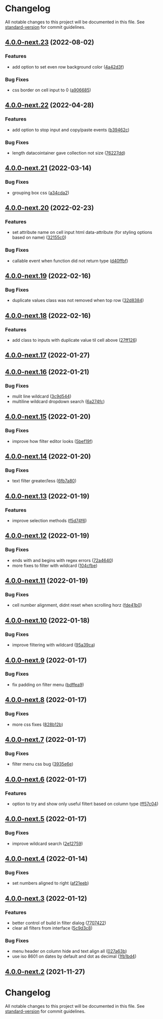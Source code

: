 # Changelog

All notable changes to this project will be documented in this file. See [standard-version](https://github.com/conventional-changelog/standard-version) for commit guidelines.

## [4.0.0-next.23](https://github.com/simple-html/simple-html/compare/v4.0.0-next.22...v4.0.0-next.23) (2022-08-02)


### Features

* add option to set even row background color ([4a42d3f](https://github.com/simple-html/simple-html/commits/4a42d3ffd1c6d5377c37d7affbbbc19840ea84f5))


### Bug Fixes

* css border on cell input to 0 ([a906685](https://github.com/simple-html/simple-html/commits/a906685387b76221053982f685b5461c46984eae))

## [4.0.0-next.22](https://github.com/simple-html/simple-html/compare/v4.0.0-next.21...v4.0.0-next.22) (2022-04-28)


### Features

* add option to stop input and copy/paste events ([b39462c](https://github.com/simple-html/simple-html/commits/b39462cc50311f2ecc5660522499d1ba4959321f))


### Bug Fixes

* length datacointainer gave collection not size ([76227dd](https://github.com/simple-html/simple-html/commits/76227dd7b6ec4634a48aa27726c2e626de39c44f))

## [4.0.0-next.21](https://github.com/simple-html/simple-html/compare/v4.0.0-next.20...v4.0.0-next.21) (2022-03-14)



### Bug Fixes

* grouping box css ([a34cda2](https://github.com/simple-html/simple-html/commits/a34cda2bc0ea5bac4f2b2aa8c65e2541b15e0dcf))

## [4.0.0-next.20](https://github.com/simple-html/simple-html/compare/v4.0.0-next.19...v4.0.0-next.20) (2022-02-23)


### Features

* set attribute name on cell input html data-attribute (for styling options based on name) ([32155c0](https://github.com/simple-html/simple-html/commits/32155c04e01ef7d89c699f775ce13282b3b6152e))


### Bug Fixes

* callable event when function did not return type ([d40ffbf](https://github.com/simple-html/simple-html/commits/d40ffbf9d3f3e853c9e9555b4b7a8f4d4c5eade6))

## [4.0.0-next.19](https://github.com/simple-html/simple-html/compare/v4.0.0-next.18...v4.0.0-next.19) (2022-02-16)


### Bug Fixes

* duplicate values class was not removed when top row ([32d8384](https://github.com/simple-html/simple-html/commits/32d8384d272322a6d4611a50a9cfc182383983c6))

## [4.0.0-next.18](https://github.com/simple-html/simple-html/compare/v4.0.0-next.17...v4.0.0-next.18) (2022-02-16)


### Features

* add class to inputs with duplicate value til cell above ([27ff126](https://github.com/simple-html/simple-html/commits/27ff126729e2d1bf453329ce7636d0d8ee848ee5))

## [4.0.0-next.17](https://github.com/simple-html/simple-html/compare/v4.0.0-next.16...v4.0.0-next.17) (2022-01-27)

## [4.0.0-next.16](https://github.com/simple-html/simple-html/compare/v4.0.0-next.15...v4.0.0-next.16) (2022-01-21)


### Bug Fixes

* mulit line wildcard ([3c9d544](https://github.com/simple-html/simple-html/commits/3c9d544dfc313cb4c7f3e53f931acd2afe0310bb))
* multiline wildcard dropdown search ([6a274fc](https://github.com/simple-html/simple-html/commits/6a274fcfc863167925683086a4b3d690539e5cc0))

## [4.0.0-next.15](https://github.com/simple-html/simple-html/compare/v4.0.0-next.14...v4.0.0-next.15) (2022-01-20)


### Bug Fixes

* improve how filter editor looks ([5bef19f](https://github.com/simple-html/simple-html/commits/5bef19f3163833e93cdbded4e79a46b8c0862c16))

## [4.0.0-next.14](https://github.com/simple-html/simple-html/compare/v4.0.0-next.13...v4.0.0-next.14) (2022-01-20)


### Bug Fixes

* text filter greater/less ([6fb7a80](https://github.com/simple-html/simple-html/commits/6fb7a80f272e41d7565f3d321aa64cd73e1155f0))

## [4.0.0-next.13](https://github.com/simple-html/simple-html/compare/v4.0.0-next.12...v4.0.0-next.13) (2022-01-19)


### Features

* improve selection methods ([f5d74f6](https://github.com/simple-html/simple-html/commits/f5d74f661cc2d75d64587192343f3c43d2e78f8d))

## [4.0.0-next.12](https://github.com/simple-html/simple-html/compare/v4.0.0-next.11...v4.0.0-next.12) (2022-01-19)


### Bug Fixes

* ends with and begins with regex errors ([72a4640](https://github.com/simple-html/simple-html/commits/72a46409bbb83fc8c39a3e3a2430c859ab81ed17))
* more fixes to filter with wildcard ([104cfbe](https://github.com/simple-html/simple-html/commits/104cfbe073ffdc1e433f6ebc2c3cc50c8706d93f))

## [4.0.0-next.11](https://github.com/simple-html/simple-html/compare/v4.0.0-next.10...v4.0.0-next.11) (2022-01-19)


### Bug Fixes

* cell number alignment, didnt reset when scrolling horz ([fde41b0](https://github.com/simple-html/simple-html/commits/fde41b0d12628b9c48fcae6dfb3a55d2336e35c7))

## [4.0.0-next.10](https://github.com/simple-html/simple-html/compare/v4.0.0-next.9...v4.0.0-next.10) (2022-01-18)


### Bug Fixes

* improve filtering with wildcard ([95a39ca](https://github.com/simple-html/simple-html/commits/95a39ca5afbd72f43868ddc1b6878874f0f5312f))

## [4.0.0-next.9](https://github.com/simple-html/simple-html/compare/v4.0.0-next.8...v4.0.0-next.9) (2022-01-17)


### Bug Fixes

* fix padding on filter menu ([bdffea9](https://github.com/simple-html/simple-html/commits/bdffea9080de5f0fa142f2cbf4f8305c69144674))

## [4.0.0-next.8](https://github.com/simple-html/simple-html/compare/v4.0.0-next.7...v4.0.0-next.8) (2022-01-17)


### Bug Fixes

* more css fixes ([828b12b](https://github.com/simple-html/simple-html/commits/828b12b35d3db1c2127937cb763ca02b1acd02ea))

## [4.0.0-next.7](https://github.com/simple-html/simple-html/compare/v4.0.0-next.6...v4.0.0-next.7) (2022-01-17)


### Bug Fixes

* filter menu css bug ([3935e6e](https://github.com/simple-html/simple-html/commits/3935e6eae2215815049c01da8bf5b1de9b5bf363))

## [4.0.0-next.6](https://github.com/simple-html/simple-html/compare/v4.0.0-next.5...v4.0.0-next.6) (2022-01-17)


### Features

* option to try and show only useful filtert based on column type ([ff57c04](https://github.com/simple-html/simple-html/commits/ff57c049bf902a2071f4fae37d1783fde2af7eae))

## [4.0.0-next.5](https://github.com/simple-html/simple-html/compare/v4.0.0-next.4...v4.0.0-next.5) (2022-01-17)


### Bug Fixes

* improve wildcard search ([2e12759](https://github.com/simple-html/simple-html/commits/2e12759472e414c59809c534804260c73566de68))

## [4.0.0-next.4](https://github.com/simple-html/simple-html/compare/v4.0.0-next.3...v4.0.0-next.4) (2022-01-14)


### Bug Fixes

* set numbers aligned to right ([af21eeb](https://github.com/simple-html/simple-html/commits/af21eeb0bab143699226743974a5ca3cfdbbbf6d))

## [4.0.0-next.3](https://github.com/simple-html/simple-html/compare/v4.0.0-next.2...v4.0.0-next.3) (2022-01-12)


### Features

* better control of build in filter dialog ([7707422](https://github.com/simple-html/simple-html/commits/7707422faa255de4191de24e8792cc36fd8340a6))
* clear all filters from interface ([5c9d3c8](https://github.com/simple-html/simple-html/commits/5c9d3c80b30958694daeefbcae9ea05fb41e515b))


### Bug Fixes

* menu header on column hide and text align all ([027a63b](https://github.com/simple-html/simple-html/commits/027a63b54f03cab7f0726c3069fe16e60f18b002))
* use iso 8601 on dates by default and dot as decimal ([1fb1bd4](https://github.com/simple-html/simple-html/commits/1fb1bd4b1dff7a87f7810e0ce3134a8945291ab3))

## [4.0.0-next.2](https://github.com/simple-html/simple-html/compare/v3.7.0-next.6...v4.0.0-next.2) (2021-11-27)

# Changelog

All notable changes to this project will be documented in this file. See [standard-version](https://github.com/conventional-changelog/standard-version) for commit guidelines.
